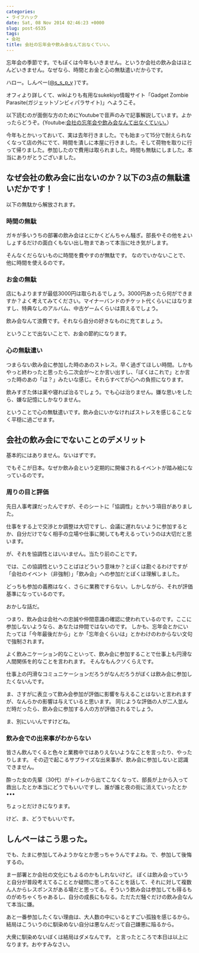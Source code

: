 ```yaml
---
categories:
- ライフハック
date: Sat, 08 Nov 2014 02:46:23 +0000
slug: post-6535
tags:
- 会社
title: 会社の忘年会や飲み会なんて出なくていい。
---
```


忘年会の季節です。でもぼくは今年もいきません。というか会社の飲み会はほとんどいきません。なぜなら、時間とお金と心の無駄遣いだからです。<!--more--><!--more-->

ハロー。しんぺー(<a href="https://twitter.com/s_s_p_y" target="_blank">@s_s_p_y</a> )です。

オフィより詳しくて、wikiよりも有用なsukekiyo情報サイト「Gadget Zombie Parasite(ガジェットゾンビィパラサイト)」へようこそ。

以下読むのが面倒な方のためにYoutubeで音声のみで記事解説しています。よかったらどうぞ。(Youtube:<a href="http://youtu.be/89MQDWqy5xQ">会社の忘年会や飲み会なんて出なくていい。</a>）

今年もとかいっておいて、実は去年行きました。でも始まって15分で耐えられなくなって店の外にでて、時間を潰しに本屋に行きました。そして荷物を取りに行って帰りました。参加したので費用は取られました。時間も無駄にしました。本当にありがとうございました。

<h2>なぜ会社の飲み会に出ないのか？以下の3点の無駄遣いだかです！</h2>

以下の無駄から解放されます。

<h3>時間の無駄</h3>
ガキが多いうちの部署の飲み会はとにかくどんちゃん騒ぎ。部長やその他をよいしょするだけの面白くもない出し物まであって本当に吐き気がします。

そんなくだらないものに時間を費やすのが無駄です。
なのでいかないことで、他に時間を使えるのです。

<h3>お金の無駄</h3>

店にもよりますが最低3000円は取られるでしょう。3000円あったら何ができますか？よく考えてみてください。マイナーバンドのチケット代くらいにはなりますし、特典なしのアルバム、中古ゲームくらいは買えるでしょう。

飲み会なんて浪費です。それなら自分の好きなものに充てましょう。

ということで出ないことで、お金の節約になります。

<h3>心の無駄遣い</h3>

つまらない飲み会に参加した時のあのストレス。早く過ぎてほしい時間。しかもやっと終わったと思ったら二次会が〜とか言い出すし、「ぼくはこれで」とか言った時のあの「は？」みたいな感じ。それらすべてが心への負担になります。

飲みすぎた体は薬や寝れば治るでしょう。でも心は治りません。嫌な思いをしたら、嫌な記憶にしかなりません。

ということで心の無駄遣いです。飲み会にいかなければストレスを感じることなく平穏に過ごせます。


<h2>会社の飲み会にでないことのデメリット</h2>

基本的にはありません。ないはずです。

でもそこが日本。なぜか飲み会という定期的に開催されるイベントが踏み絵になっているのです。


<h3>周りの目と評価</h3>

先日人事考課だったんですが、そのシートに「協調性」とかいう項目がありました。

仕事をする上で交渉とか調整は大切ですし、会議に遅れないように参加するとか、自分だけでなく相手の立場や仕事に関しても考えるっていうのは大切だと思います。

が、それを協調性とはいいません。当たり前のことです。

では、この協調性ということばはどういう意味か？とぼくは勘ぐるわけですが
「会社のイベント（非強制）」「飲み会」への参加だとぼくは理解しました。

どっちも参加の義務はなく、さらに業務ですらない。しかしながら、それが評価基準になっているのです。

おかしな話だ。


つまり、飲み会は会社への忠誠や仲間意識の確認に使われているのです。ここに参加しないようなら、あなたは仲間ではないのです。
しかも、忘年会とかにいたっては「今年最後だから」とか「忘年会くらいは」とかわけのわからない文句で強制されます。

よく飲みニケーション的なこといって、飲み会に参加することで仕事上も円滑な人間関係を的なことを言われます。
そんなもんクソくらえです。

仕事上の円滑なコミュニケーションだろうがなんだろうがぼくは飲み会に参加したくないんです。


ま、さすがに表立って飲み会参加が評価に影響を与えることはないと言われますが、なんらかの影響は与えていると思います。
同じような評価の人が二人並んだ時だったら、飲み会に参加する人の方が評価されるでしょう。


ま、別にいいんですけどね。


<h3>飲み会での出来事がわからない</h3>

皆さん飲んでくると色々と業務中ではありえないようなことを言ったり、やったりします。
その辺で起こるサプライズな出来事が、飲み会に参加しないと認識できません。


酔った女の先輩（30代）がトイレから出てこなくなって、部長が上から入って救出したとか本当にどうでもいいですし、誰が誰と夜の街に消えていったとか•••

ちょっとだけきになります。

けど、ま、どうでもいいです。


<h2>しんぺーはこう思った。</h2>
でも、たまに参加してみようかなとか思っちゃうんですよね。で、参加して後悔するの。

まー部署とか会社の文化にもよるのかもしれないけど。
ぼくは飲み会っていうと自分が普段考えてることとか疑問に思ってることを話して、それに対して複数ん人からレスポンスがある場だと思ってる。そういう飲み会は参加しても得るものがめちゃくちゃあるし、自分の成長にもなる。ただただ騒ぐだけの飲み会なんて本当に嫌。

あと一番参加したくない理由は、大人数の中にいるとすごい孤独を感じるから。結局はこういうのに馴染めない自分は悪なんだって自己嫌悪に陥るから。


大衆に馴染めないぼくは結局はダメなんです。
と言ったところで本日は以上になります。おやすみなさい。